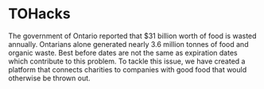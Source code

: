 # TOHacks
The government of Ontario reported that $31 billion worth of food is wasted annually. Ontarians alone generated nearly 3.6 million tonnes of food and organic waste. Best before dates are not the 
same as expiration dates which contribute to this problem. To tackle this issue, we have created a platform that connects charities to companies with good food that would otherwise be thrown out.